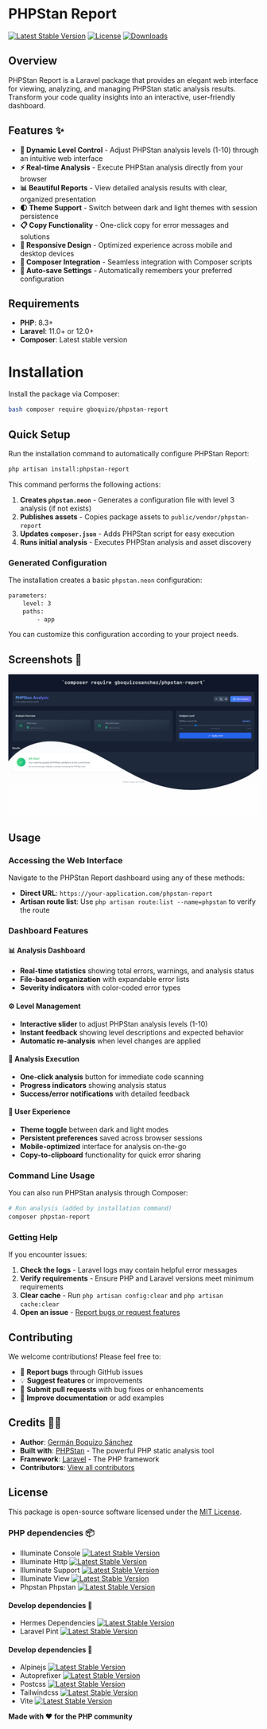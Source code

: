 # PHPStan Report

[![Latest Stable Version](https://poser.pugx.org/gboquizosanchez/phpstan-report/version.svg)](https://packagist.org/packages/gboquizosanchez/phpstan-report)
[![License](https://poser.pugx.org/gboquizosanchez/phpstan-report/license.svg)](https://packagist.org/packages/gboquizosanchez/phpstan-report)
[![Downloads](https://poser.pugx.org/gboquizosanchez/phpstan-report/d/total.svg)](https://packagist.org/packages/gboquizosanchez/phpstan-report)

## Overview

PHPStan Report is a Laravel package that provides an elegant web interface for viewing, analyzing, and managing PHPStan static analysis results. Transform your code quality insights into an interactive, user-friendly dashboard.

## Features ✨

- **🎯 Dynamic Level Control** - Adjust PHPStan analysis levels (1-10) through an intuitive web interface
- **⚡ Real-time Analysis** - Execute PHPStan analysis directly from your browser
- **📊 Beautiful Reports** - View detailed analysis results with clear, organized presentation
- **🌓 Theme Support** - Switch between dark and light themes with session persistence
- **📋 Copy Functionality** - One-click copy for error messages and solutions
- **📱 Responsive Design** - Optimized experience across mobile and desktop devices
- **🚀 Composer Integration** - Seamless integration with Composer scripts
- **💾 Auto-save Settings** - Automatically remembers your preferred configuration

## Requirements

- **PHP**: 8.3+
- **Laravel**: 11.0+ or 12.0+
- **Composer**: Latest stable version

# Installation

Install the package via Composer:

```bash
bash composer require gboquizo/phpstan-report
```

## Quick Setup

Run the installation command to automatically configure PHPStan Report:

```bash
php artisan install:phpstan-report
```

This command performs the following actions:
1. **Creates `phpstan.neon`** - Generates a configuration file with level 3 analysis (if not exists)
2. **Publishes assets** - Copies package assets to `public/vendor/phpstan-report`
3. **Updates `composer.json`** - Adds PHPStan script for easy execution
4. **Runs initial analysis** - Executes PHPStan analysis and asset discovery

### Generated Configuration
The installation creates a basic `phpstan.neon` configuration:

```neon
parameters:
    level: 3
    paths:
        - app
```

You can customize this configuration according to your project needs.


## Screenshots 💄

![Panel](https://raw.githubusercontent.com/gboquizosanchez/phpstan-report/refs/heads/main/arts/panel.jpg)

## Usage
### Accessing the Web Interface
Navigate to the PHPStan Report dashboard using any of these methods:
- **Direct URL**: `https://your-application.com/phpstan-report`
- **Artisan route list**: Use `php artisan route:list --name=phpstan` to verify the route

### Dashboard Features
#### 📊 Analysis Dashboard
- **Real-time statistics** showing total errors, warnings, and analysis status
- **File-based organization** with expandable error lists
- **Severity indicators** with color-coded error types

#### ⚙️ Level Management
- **Interactive slider** to adjust PHPStan analysis levels (1-10)
- **Instant feedback** showing level descriptions and expected behavior
- **Automatic re-analysis** when level changes are applied

#### 🚀 Analysis Execution
- **One-click analysis** button for immediate code scanning
- **Progress indicators** showing analysis status
- **Success/error notifications** with detailed feedback

#### 🎨 User Experience
- **Theme toggle** between dark and light modes
- **Persistent preferences** saved across browser sessions
- **Mobile-optimized** interface for analysis on-the-go
- **Copy-to-clipboard** functionality for quick error sharing

### Command Line Usage
You can also run PHPStan analysis through Composer:

``` bash
# Run analysis (added by installation command)
composer phpstan-report
```

### Getting Help
If you encounter issues:
1. **Check the logs** - Laravel logs may contain helpful error messages
2. **Verify requirements** - Ensure PHP and Laravel versions meet minimum requirements
3. **Clear cache** - Run `php artisan config:clear` and `php artisan cache:clear`
4. **Open an issue** - [Report bugs or request features](https://github.com/gboquizosanchez/phpstan-report/issues/new)

## Contributing
We welcome contributions! Please feel free to:
- 🐛 **Report bugs** through GitHub issues
- 💡 **Suggest features** or improvements
- 🔧 **Submit pull requests** with bug fixes or enhancements
- 📖 **Improve documentation** or add examples

## Credits 🧑‍💻

- **Author**: [Germán Boquizo Sánchez](mailto:germanboquizosanchez@gmail.com)
- **Built with**: [PHPStan](https://phpstan.org/) - The powerful PHP static analysis tool
- **Framework**: [Laravel](https://laravel.com/) - The PHP framework
- **Contributors**: [View all contributors](../../contributors)

## License
This package is open-source software licensed under the [MIT License](LICENSE.md).

### PHP dependencies 📦
- Illuminate Console [![Latest Stable Version](https://img.shields.io/badge/stable-v12.21.0-blue)](https://packagist.org/packages/illuminate/console)
- Illuminate Http [![Latest Stable Version](https://img.shields.io/badge/stable-v12.21.0-blue)](https://packagist.org/packages/illuminate/http)
- Illuminate Support [![Latest Stable Version](https://img.shields.io/badge/stable-v12.21.0-blue)](https://packagist.org/packages/illuminate/support)
- Illuminate View [![Latest Stable Version](https://img.shields.io/badge/stable-v12.21.0-blue)](https://packagist.org/packages/illuminate/view)
- Phpstan Phpstan [![Latest Stable Version](https://img.shields.io/badge/stable-2.1.21-blue)](https://packagist.org/packages/phpstan/phpstan)

#### Develop dependencies 🔧
- Hermes Dependencies [![Latest Stable Version](https://img.shields.io/badge/stable-1.2.0-blue)](https://packagist.org/packages/hermes/dependencies)
- Laravel Pint [![Latest Stable Version](https://img.shields.io/badge/stable-v1.24.0-blue)](https://packagist.org/packages/laravel/pint)

#### Develop dependencies 🔧
- Alpinejs [![Latest Stable Version](https://img.shields.io/badge/stable-3.14.9-blue)](https://www.npmjs.com/package/alpinejs)
- Autoprefixer [![Latest Stable Version](https://img.shields.io/badge/stable-10.4.20-blue)](https://www.npmjs.com/package/autoprefixer)
- Postcss [![Latest Stable Version](https://img.shields.io/badge/stable-8.4.49-blue)](https://www.npmjs.com/package/postcss)
- Tailwindcss [![Latest Stable Version](https://img.shields.io/badge/stable-3.4.16-blue)](https://www.npmjs.com/package/tailwindcss)
- Vite [![Latest Stable Version](https://img.shields.io/badge/stable-7.0-blue)](https://www.npmjs.com/package/vite)

**Made with ❤️ for the PHP community**
